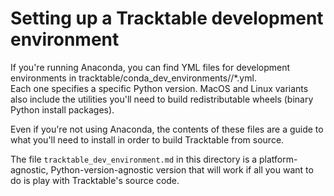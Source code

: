 # Setting up a Tracktable development environment

If you're running Anaconda, you can find YML files for development
environments in tracktable/conda_dev_environments/<platform>/*.yml.  
Each one specifies a specific Python version.  MacOS and Linux variants
also include the utilities you'll need to build redistributable wheels
(binary Python install packages).

Even if you're not using Anaconda, the contents of these files are a
guide to what you'll need to install in order to build Tracktable
from source.

The file `tracktable_dev_environment.md` in this directory is a 
platform-agnostic, Python-version-agnostic version that will work if
all you want to do is play with Tracktable's source code.  

